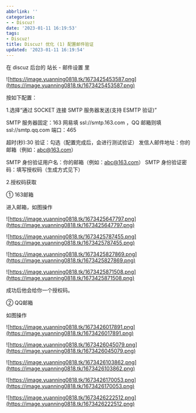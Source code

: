 ```yaml
---
abbrlink: ''
categories:
- - Discuz!
date: '2023-01-11 16:19:53'
tags:
- Discuz!
title: Discuz! 优化 (1) 配置邮件验证
updated: '2023-01-11 16:19:54'
---
```

在 discuz 后台的 站长 - 邮件设置 里

![https://image.yuanning0818.tk/1673425453587.png](https://image.yuanning0818.tk/1673425453587.png)

按如下配置：

1.选择“通过 SOCKET 连接 SMTP 服务器发送(支持 ESMTP 验证)”

SMTP 服务器固定：163 网易填 ssl://smtp.163.com ，QQ 邮箱则填 ssl://smtp.qq.com
端口：465

超时(秒):30
验证：勾选（配置完成后，会进行测试验证）
发信人邮件地址：你的邮箱（例如：abc@163.com）

SMTP 身份验证用户名：你的邮箱（例如：abc@163.com）
SMTP 身份验证密码：填写授权码（生成方式见下）

2.授权码获取

① 163邮箱

进入邮箱，如图操作

![https://image.yuanning0818.tk/1673425647797.png](https://image.yuanning0818.tk/1673425647797.png)

![https://image.yuanning0818.tk/1673425787455.png](https://image.yuanning0818.tk/1673425787455.png)

![https://image.yuanning0818.tk/1673425827869.png](https://image.yuanning0818.tk/1673425827869.png)

![https://image.yuanning0818.tk/1673425871508.png](https://image.yuanning0818.tk/1673425871508.png)

成功后他会给你一个授权码。

② QQ邮箱

如图操作

![https://image.yuanning0818.tk/1673426017891.png](https://image.yuanning0818.tk/1673426017891.png)

![https://image.yuanning0818.tk/1673426045079.png](https://image.yuanning0818.tk/1673426045079.png)

![https://image.yuanning0818.tk/1673426103862.png](https://image.yuanning0818.tk/1673426103862.png)

![https://image.yuanning0818.tk/1673426170053.png](https://image.yuanning0818.tk/1673426170053.png)

![https://image.yuanning0818.tk/1673426222512.png](https://image.yuanning0818.tk/1673426222512.png)
